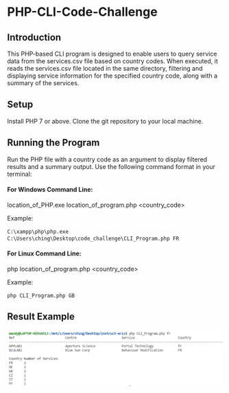 # PHP-CLI-Code-Challenge

## Introduction
This PHP-based CLI program is designed to enable users to query service data from the services.csv file based on country codes. When executed, it reads the services.csv file located in the same directory, filtering and displaying service information for the specified country code, along with a summary of the services.

## Setup
Install PHP 7 or above.
Clone the git repository to your local machine.

## Running the Program
Run the PHP file with a country code as an argument to display filtered results and a summary output. Use the following command format in your terminal:

#### For Windows Command Line:
location_of_PHP.exe location_of_program.php <country_code>

Example:
```
C:\xampp\php\php.exe C:\Users\ching\Desktop\code_challenge\CLI_Program.php FR
```

#### For Linux Command Line:
php location_of_program.php <country_code>

Example:
```
php CLI_Program.php GB
```

## Result Example
![alt text](result_example.png)
